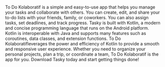To Do Kolaboratif is a simple and easy-to-use app that helps you manage your tasks and collaborate with others. You can create, edit, and share your to-do lists with your friends, family, or coworkers. You can also assign tasks, set deadlines, and track progress. Tasky is built with Kotlin, a modern and concise programming language that runs on the Android platform. Kotlin is interoperable with Java and supports many features such as coroutines, data classes, and extension functions. To Do Kolaboratifleverages the power and efficiency of Kotlin to provide a smooth and responsive user experience. Whether you need to organize your personal projects, plan a trip, or coordinate a team, To Do Kolaboratif is the app for you. Download Tasky today and start getting things done!
